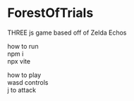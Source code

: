 # ForestOfTrials
THREE js game based off of Zelda Echos <br />

how to run <br />
npm i <br />
npx vite <br />

how to play <br />
wasd controls <br />
j to attack <br />
